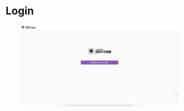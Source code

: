 # Login

<figure><img src="../../.gitbook/assets/image (1) (1) (1) (1).png" alt=""><figcaption></figcaption></figure>
